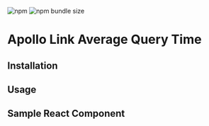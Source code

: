 ![npm](https://img.shields.io/npm/v/apollo-link-average-query-time.svg)
![npm bundle size](https://img.shields.io/bundlephobia/min/apollo-link-average-query-time.svg)

# Apollo Link Average Query Time

## Installation

## Usage

## Sample React Component
